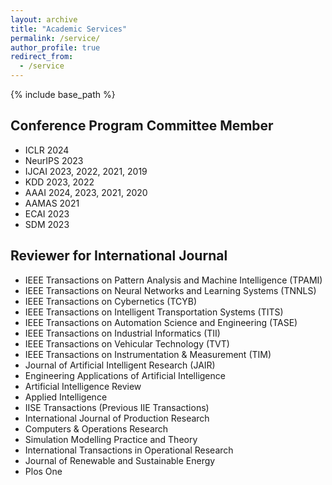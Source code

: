 ```yaml
---
layout: archive
title: "Academic Services"
permalink: /service/
author_profile: true
redirect_from:
  - /service
---
```


{% include base_path %}

Conference Program Committee Member
------
* ICLR 2024
* NeurIPS 2023
* IJCAI 2023, 2022, 2021, 2019
* KDD 2023, 2022
* AAAI 2024, 2023, 2021, 2020
* AAMAS 2021
* ECAI 2023
* SDM 2023

Reviewer for International Journal
------
* IEEE Transactions on Pattern Analysis and Machine Intelligence (TPAMI)
* IEEE Transactions on Neural Networks and Learning Systems (TNNLS)
* IEEE Transactions on Cybernetics (TCYB)
* IEEE Transactions on Intelligent Transportation Systems (TITS)
* IEEE Transactions on Automation Science and Engineering (TASE)
* IEEE Transactions on Industrial Informatics (TII)
* IEEE Transactions on Vehicular Technology (TVT)
* IEEE Transactions on Instrumentation & Measurement (TIM)
* Journal of Artificial Intelligent Research (JAIR)
* Engineering Applications of Artificial Intelligence
* Artificial Intelligence Review
* Applied Intelligence
* IISE Transactions (Previous IIE Transactions)
* International Journal of Production Research
* Computers & Operations Research
* Simulation Modelling Practice and Theory
* International Transactions in Operational Research
* Journal of Renewable and Sustainable Energy
* Plos One
